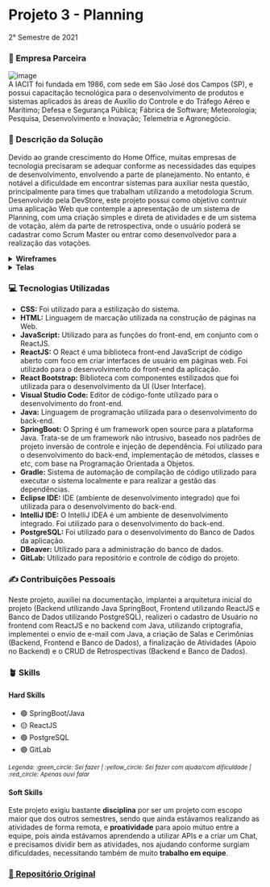 # Projeto 3 - Planning
2° Semestre de 2021 <br/>

### :office: Empresa Parceira
![image](https://user-images.githubusercontent.com/49652498/204661000-8d8df5cb-ff87-40a2-98e4-3a197bea511b.png) <br/>
A IACIT foi fundada em 1986, com sede em São José dos Campos (SP), e possui capacitação tecnológica para o desenvolvimento de produtos e sistemas aplicados às áreas de Auxílio do Controle e do Tráfego Aéreo e Marítimo; Defesa e Segurança Pública; Fábrica de Software; Meteorologia; Pesquisa, Desenvolvimento e Inovação; Telemetria e Agronegócio.

### :dart:	Descrição da Solução
Devido ao grande crescimento do Home Office, muitas empresas de tecnologia precisaram se adequar conforme as necessidades das equipes de desenvolvimento, envolvendo a parte de planejamento. No entanto, é notável a dificuldade em encontrar sistemas para auxiliar nesta questão, principalmente para times que trabalham utilizando a metodologia Scrum. <br/>
Desenvolvido pela DevStore, este projeto possui como objetivo contruir uma aplicação Web que contemple a apresentação de um sistema de Planning, com uma criação simples e direta de atividades e de um sistema de votação, além da parte de retrospectiva, onde o usuário poderá se cadastrar como Scrum Master ou entrar como desenvolvedor para a realização das votações.

<details>
  <summary><b> Wireframes </b></summary>
  - Cadastro Scrum Master <br/>
  <img src="https://user-images.githubusercontent.com/49652498/202548887-5b288a8a-49ca-47b1-badf-aa623c0b616c.png"/><br/>
  - Login <br/>
  <img src="https://user-images.githubusercontent.com/49652498/202549055-5930980f-d95c-4926-9169-cf5aabf8bbf2.png"/><br/>
  - Cadastro de Equipe <br/>
  <img src="https://user-images.githubusercontent.com/49652498/202549179-9d79aacc-4234-4b93-b6fe-bd9fc951e1a5.png"/><br/>
  - Página Inicial Scrum <br/>
  <img src="https://user-images.githubusercontent.com/49652498/202549268-5ed63acf-e095-42cf-9fc2-48f1d8f3f607.png"/><br/>
  - Planning <br/>
  <img src="https://user-images.githubusercontent.com/49652498/202549387-9d61305b-e430-44cd-a1be-9d83d0467cbf.png"/><br/>
</details>

<details>
  <summary><b> Telas </b></summary>
  - Login <br/>
  <img src="https://user-images.githubusercontent.com/49652498/202550252-3f333436-5f00-4fe5-8d2d-fb5fb8621289.png"/><br/>
  - Página Inicial Scrum <br/>
  <img src="https://user-images.githubusercontent.com/49652498/202550427-2abe0347-2481-4adb-b3dc-d47be8bea866.png"/><br/>
  - Retrospectiva <br/>
  <img src="https://user-images.githubusercontent.com/49652498/202550649-d35f9c99-2b7a-4fc7-aacf-bc12de77488f.png"/><br/>
  - Tela Scrum Master/Tela Dev <br/>
  <img src="https://user-images.githubusercontent.com/49652498/202551355-64e81497-2323-467a-9471-d93f36021f4b.png"/><br/>
  - Cadastro de Equipe <br/>
  <img src="https://user-images.githubusercontent.com/49652498/202551466-5aead306-71ee-4f52-b4ec-8a36e0adeaf9.png"/><br/>
  - Criação de Sala de Planning <br/>
  <img src="https://user-images.githubusercontent.com/49652498/202551558-1985c308-4718-4ab1-ba09-4b073b6134d4.png"/><br/>
  - Adicionar atividade para Planning (Scrum Master) <br/>
  <img src="https://user-images.githubusercontent.com/49652498/202551678-6bc65322-ffcf-4d3c-9fa3-ba19cd91c6a5.png"/><br/>
  - Votar (Dev) <br/>
  <img src="https://user-images.githubusercontent.com/49652498/202551799-f8edfde7-159c-49c3-962b-78bbf44f979b.png"/><br/>
  - Exibir resultado da votação (Scrum Master) <br/>
  <img src="https://user-images.githubusercontent.com/49652498/202551905-6f80e25e-8ff4-4872-a1d5-2541c05a601b.png"/><br/>
  
  
</details>

### :computer:	Tecnologias Utilizadas
- **CSS:** Foi utilizado para a estilização do sistema.
- **HTML:** Linguagem de marcação utilizada na construção de páginas na Web.
- **JavaScript:** Utilizado para as funções do front-end, em conjunto com o ReactJS.
- **ReactJS:** O React é uma biblioteca front-end JavaScript de código aberto com foco em criar interfaces de usuário em páginas web. Foi utilizado para o desenvolvimento do front-end da aplicação.
- **React Bootstrap:** Biblioteca com componentes estilizados que foi utilizada para o desenvolvimento da UI (User Interface).
- **Visual Studio Code:** Editor de código-fonte utilizado para o desenvolvimento do front-end.
- **Java:** Linguagem de programação utilizada para o desenvolvimento do back-end.
- **SpringBoot:** O Spring é um framework open source para a plataforma Java. Trata-se de um framework não intrusivo, baseado nos padrões de projeto inversão de controle e injeção de dependência. Foi utilizado para o desenvolvimento do back-end, implementação de métodos, classes e etc, com base na Programação Orientada a Objetos.
- **Gradle:** Sistema de automação de compilação de código utilizado para executar o sistema localmente e para realizar a gestão das dependências.
- **Eclipse IDE:** IDE (ambiente de desenvolvimento integrado) que foi utilizada para o desenvolvimento do back-end.
- **IntelliJ IDE:** O IntelliJ IDEA é um ambiente de desenvolvimento integrado. Foi utilizado para o desenvolvimento do back-end.
- **PostgreSQL:** Foi utilizado para o desenvolvimento do Banco de Dados da aplicação.
- **DBeaver:** Utilizado para a administração do banco de dados.
- **GitLab:** Utilizado para repositório e controle de código do projeto.

### :writing_hand: Contribuições Pessoais
Neste projeto, auxiliei na documentação, implantei a arquitetura inicial do projeto (Backend utilizando Java SpringBoot, Frontend utilizando ReactJS e Banco de Dados utilizando PostgreSQL), realizeri o cadastro de Usuário no frontend com ReactJS e no backend com Java, utilizando criptografia, implementei o envio de e-mail com Java, a criação de Salas e Cerimônias (Backend, Frontend e Banco de Dados), a finalização de Atividades (Apoio no Backend) e o CRUD de Retrospectivas (Backend e Banco de Dados).

### :potted_plant: Skills
#### Hard Skills
- :green_circle: SpringBoot/Java
- :yellow_circle: ReactJS
- :green_circle: PostgreSQL 
- :green_circle: GitLab
<p><sub><i>Legenda: :green_circle:	Sei fazer | :yellow_circle:	Sei fazer com ajuda/com dificuldade | :red_circle: Apenas ouvi falar </i></sub></p>

#### Soft Skills
Este projeto exigiu bastante **disciplina** por ser um projeto com escopo maior que dos outros semestres, sendo que ainda estávamos realizando as atividades de forma remota, e **proatividade** para apoio mútuo entre a equipe, pois ainda estávamos aprendendo a utilizar APIs e a criar um Chat, e precisamos dividir bem as atividades, nos ajudando conforme surgiam dificuldades, necessitando também de muito **trabalho em equipe**.

### <a href="https://gitlab.com/vitorlimadomingues/3periodo_devstore"> :link: Repositório Original </a>
